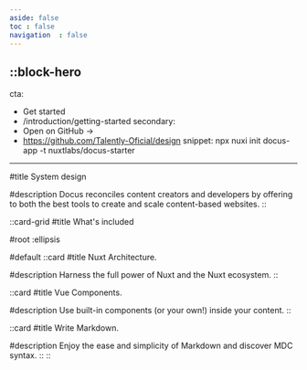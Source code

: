 ```yaml
---
aside: false
toc	: false
navigation	: false
---
```


::block-hero
---
cta:
  - Get started
  - /introduction/getting-started
secondary:
  - Open on GitHub →
  - https://github.com/Talently-Oficial/design
snippet: npx nuxi init docus-app -t nuxtlabs/docus-starter
---
#title
System design

#description
Docus reconciles content creators and developers by offering to both the best tools to create and scale content-based websites.
::


::card-grid
#title
What's included

#root
:ellipsis

#default
  ::card
  #title
  Nuxt Architecture.

  #description
  Harness the full power of Nuxt and the Nuxt ecosystem.
  ::

  ::card
  #title
  Vue Components.

  #description
  Use built-in components (or your own!) inside your content.
  ::

  ::card
  #title
  Write Markdown.

  #description
  Enjoy the ease and simplicity of Markdown and discover MDC syntax.
  ::
::


